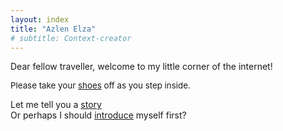 ```yaml
---
layout: index
title: "Azlen Elza"
# subtitle: Context-creator
---
```


Dear fellow traveller, welcome to my little corner of the internet!

<span style="font-size: 10pt">Please take your <a href="/703">shoes</a> off as you step inside.</span>

Let me tell you a [story](/stories) <br>
Or perhaps I should [introduce](/intro) myself first?
